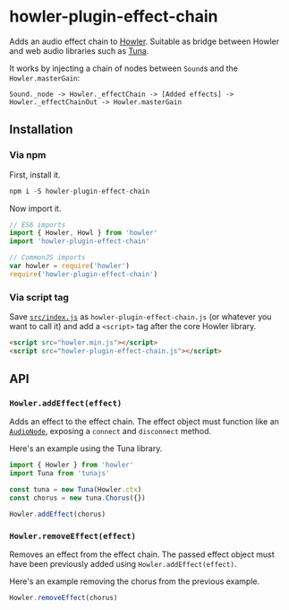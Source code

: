 # howler-plugin-effect-chain

Adds an audio effect chain to [Howler](https://github.com/goldfire/howler.js). Suitable as bridge between Howler and web audio libraries such as [Tuna](https://github.com/Theodeus/tuna).

It works by injecting a chain of nodes between `Sound`s and the `Howler.masterGain`:

```
Sound._node -> Howler._effectChain -> [Added effects] -> Howler._effectChainOut -> Howler.masterGain
```

## Installation

### Via npm

First, install it.

```js
npm i -S howler-plugin-effect-chain
```

Now import it.

```js
// ES6 imports
import { Howler, Howl } from 'howler'
import 'howler-plugin-effect-chain'

// CommonJS imports
var howler = require('howler')
require('howler-plugin-effect-chain')
```

### Via script tag

Save [`src/index.js`](https://github.com/alexanderwallin/howler-plugin-effect-chain/blob/master/src/index.js) as `howler-plugin-effect-chain.js` (or whatever you want to call it) and add a `<script>` tag after the core Howler library.

```html
<script src="howler.min.js"></script>
<script src="howler-plugin-effect-chain.js"></script>
```

## API

### `Howler.addEffect(effect)`

Adds an effect to the effect chain. The effect object must function like an [`AudioNode`](https://developer.mozilla.org/en-US/docs/Web/API/AudioNode), exposing a `connect` and `disconnect` method.

Here's an example using the Tuna library.

```js
import { Howler } from 'howler'
import Tuna from 'tunajs'

const tuna = new Tuna(Howler.ctx)
const chorus = new tuna.Chorus({})

Howler.addEffect(chorus)
```

### `Howler.removeEffect(effect)`

Removes an effect from the effect chain. The passed effect object must have been previously added using `Howler.addEffect(effect)`.

Here's an example removing the chorus from the previous example.

```js
Howler.removeEffect(chorus)
```
